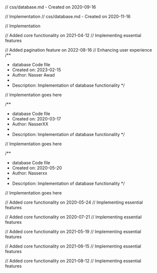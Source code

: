 // css/database.md - Created on 2020-09-16

// Implementation
// css/database.md - Created on 2020-11-16

// Implementation

// Added core functionality on 2021-04-12
// Implementing essential features

// Added pagination feature on 2022-08-16
// Enhancing user experience
/**
 * database Code file
 * Created on: 2023-02-15
 * Author: Nasser Awad
 *
 * Description: Implementation of database functionality
 */
 
// Implementation goes here

/**
 * database Code file
 * Created on: 2020-03-17
 * Author: NasserXX
 *
 * Description: Implementation of database functionality
 */
 
// Implementation goes here

/**
 * database Code file
 * Created on: 2020-05-20
 * Author: Nasserxx
 *
 * Description: Implementation of database functionality
 */
 
// Implementation goes here


// Added core functionality on 2020-05-24
// Implementing essential features

// Added core functionality on 2020-07-21
// Implementing essential features

// Added core functionality on 2021-05-19
// Implementing essential features

// Added core functionality on 2021-06-15
// Implementing essential features

// Added core functionality on 2021-08-12
// Implementing essential features
